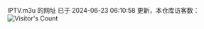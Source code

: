 IPTV.m3u 的网址 已于 2024-06-23 06:10:58 更新，本仓库访客数：![Visitor's Count](https://profile-counter.glitch.me/hero1898_tv/count.svg)
